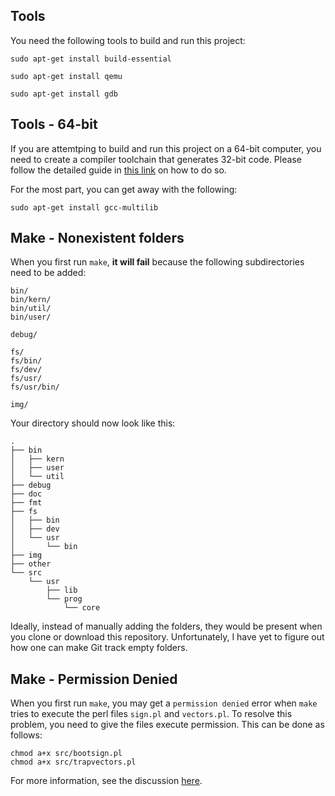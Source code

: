 ## Tools

You need the following tools to build and run this project:

```
sudo apt-get install build-essential

sudo apt-get install qemu

sudo apt-get install gdb
```


## Tools - 64-bit

If you are attemtping to build and run this project on a 64-bit computer, you need to create a compiler toolchain that generates 32-bit code. Please follow the detailed guide in [this link][1] on how to do so.

For the most part, you can get away with the following:

```
sudo apt-get install gcc-multilib
```


## Make - Nonexistent folders

When you first run `make`, **it will fail** because the following subdirectories need to be added:

```
bin/
bin/kern/
bin/util/
bin/user/

debug/

fs/
fs/bin/
fs/dev/
fs/usr/
fs/usr/bin/

img/
```

Your directory should now look like this:

```
.
├── bin
│   ├── kern
│   ├── user
│   └── util
├── debug
├── doc
├── fmt
├── fs
│   ├── bin
│   ├── dev
│   └── usr
│       └── bin
├── img
├── other
└── src
    └── usr
        ├── lib
        └── prog
            └── core
```

Ideally, instead of manually adding the folders, they would be present when you clone or download this repository. Unfortunately, I have yet to figure out how one can make Git track empty folders.


## Make - Permission Denied

When you first run `make`, you may get a `permission denied` error when `make` tries to execute the perl files `sign.pl` and `vectors.pl`. To resolve this problem, you need to give the files execute permission. This can be done as follows:

```
chmod a+x src/bootsign.pl
chmod a+x src/trapvectors.pl
```

For more information, see the discussion [here][0].



[0]: https://www.cs.bgu.ac.il/~osce151/Assignment_1?action=show-thread&id=03742be4bbf284c7dd39833c6107ab87
[1]: https://pdos.csail.mit.edu/6.828/2018/tools.html

